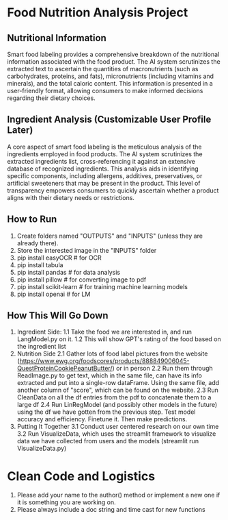 # Food Nutrition Analysis Project

## Nutritional Information

Smart food labeling provides a comprehensive breakdown of the nutritional information associated with the food product. The AI system scrutinizes the extracted text to ascertain the quantities of macronutrients (such as carbohydrates, proteins, and fats), micronutrients (including vitamins and minerals), and the total caloric content. This information is presented in a user-friendly format, allowing consumers to make informed decisions regarding their dietary choices.

## Ingredient Analysis (Customizable User Profile Later)

A core aspect of smart food labeling is the meticulous analysis of the ingredients employed in food products. The AI system scrutinizes the extracted ingredients list, cross-referencing it against an extensive database of recognized ingredients. This analysis aids in identifying specific components, including allergens, additives, preservatives, or artificial sweeteners that may be present in the product. This level of transparency empowers consumers to quickly ascertain whether a product aligns with their dietary needs or restrictions.

## How to Run

1. Create folders named "OUTPUTS" and "INPUTS" (unless they are already there).
2. Store the interested image in the "INPUTS" folder
3. pip install easyOCR      # for OCR
4. pip install tabula
5. pip install pandas       # for data analysis
6. pip install pillow       # for converting image to pdf
7. pip install scikit-learn     # for training machine learning models
8. pip install openai       # for LM

## How This Will Go Down
1. Ingredient Side:
    1.1 Take the food we are interested in, and run LangModel.py on it.
    1.2 This will show GPT's rating of the food based on the ingredient list
2. Nutrition Side
    2.1 Gather lots of food label pictures from the website (https://www.ewg.org/foodscores/products/888849006045-QuestProteinCookiePeanutButter/) or in person
    2.2 Run them through ReadImage.py to get text, which in the same file, can have its info extracted and put
        into a single-row dataFrame. Using the same file, add another column of "score", which can be found on
        the website.
    2.3 Run CleanData on all the df entries from the pdf to concatenate them to a large df
    2.4 Run LinRegModel (and possibly other models in the future) using the df we have gotten from the previous step.
        Test model accuracy and efficiency. Finetune it. Then make predictions.
3. Putting It Together
    3.1 Conduct user centered research on our own time
    3.2 Run VisualizeData, which uses the streamlit framework to visualize data we have collected from users and 
        the models
        (streamlit run VisualizeData.py)

# Clean Code and Logistics

1. Please add your name to the author() method or implement a new one if it is something you are working on.
2. Please always include a doc string and time cast for new functions